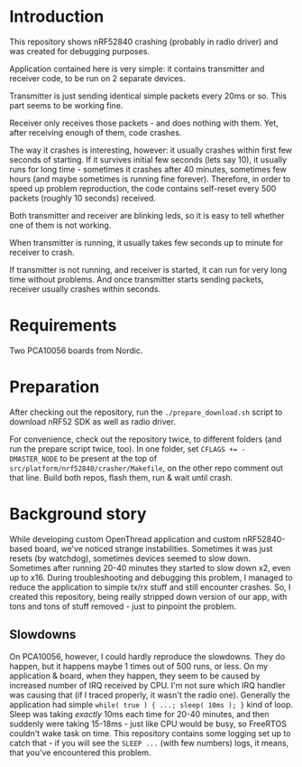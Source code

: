 # Introduction

This repository shows nRF52840 crashing (probably in radio driver) and was created for debugging purposes.

Application contained here is very simple: it contains transmitter and receiver code, to be run on 2 separate devices.

Transmitter is just sending identical simple packets every 20ms or so. This part seems to be working fine.

Receiver only receives those packets - and does nothing with them. Yet, after receiving enough of them, code crashes.

The way it crashes is interesting, however: it usually crashes within first few seconds of starting. If it survives initial few seconds (lets say 10), it usually runs for long time - sometimes it crashes after 40 minutes, sometimes few hours (and maybe sometimes is running fine forever).
Therefore, in order to speed up problem reproduction, the code contains self-reset every 500 packets (roughly 10 seconds) received.

Both transmitter and receiver are blinking leds, so it is easy to tell whether one of them is not working.

When transmitter is running, it usually takes few seconds up to minute for receiver to crash.

If transmitter is not running, and receiver is started, it can run for very long time without problems. And once transmitter starts sending packets, receiver usually crashes within seconds.

# Requirements

Two PCA10056 boards from Nordic.

# Preparation

After checking out the repository, run the `./prepare_download.sh` script to download nRF52 SDK as well as radio driver.

For convenience, check out the repository twice, to different folders (and run the prepare script twice, too). In one folder, set `CFLAGS += -DMASTER_NODE` to be present at the top of `src/platform/nrf52840/crasher/Makefile`, on the other repo comment out that line.
Build both repos, flash them, run & wait until crash. 

# Background story

While developing custom OpenThread application and custom nRF52840-based board, we've noticed strange instabilities. Sometimes it was just resets (by watchdog), sometimes devices seemed to slow down. Sometimes after running 20-40 minutes they started to slow down x2, even up to x16. During troubleshooting and debugging this problem, I managed to reduce the application to simple tx/rx stuff and still encounter crashes. So, I created this repository, being really stripped down version of our app, with tons and tons of stuff removed - just to pinpoint the problem.

## Slowdowns

On PCA10056, however, I could hardly reproduce the slowdowns. They do happen, but it happens maybe 1 times out of 500 runs, or less. On my application & board, when they happen, they seem to be caused by increased number of IRQ received by CPU. I'm not sure which IRQ handler was causing that (if I traced properly, it wasn't the radio one). Generally the application had simple `while( true ) { ...; sleep( 10ms ); }` kind of loop. Sleep was taking *exactly* 10ms each time for 20-40 minutes, and then suddenly were taking 15-18ms - just like CPU would be busy, so FreeRTOS couldn't wake task on time. This repository contains some logging set up to catch that - if you will see the `SLEEP ...` (with few numbers) logs, it means, that you've encountered this problem.